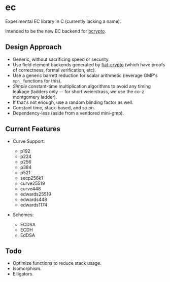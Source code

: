 # ec

Experimental EC library in C (currently lacking a name).

Intended to be the new EC backend for [bcrypto].

## Design Approach

- Generic, without sacrificing speed or security.
- Use field element backends generated by [fiat-crypto] (which have proofs of
  correctness, formal verification, etc).
- Use a generic barrett reduction for scalar arithmetic (leverage GMP's `mpn_`
  functions for this).
- _Simple_ constant-time multiplication algorithms to avoid any timing leakage
  (ladders only -- for short weierstrass, we use the co-z montgomery ladder).
- If that's not enough, use a random blinding factor as well.
- Constant time, stack-based, and so on.
- Dependency-less (aside from a vendored mini-gmp).

## Current Features

- Curve Support:
    - p192
    - p224
    - p256
    - p384
    - p521
    - secp256k1
    - curve25519
    - curve448
    - edwards25519
    - edwards448
    - edwards1174

- Schemes:
    - ECDSA
    - ECDH
    - EdDSA

## Todo

- Optimize functions to reduce stack usage.
- Isomorphism.
- Elligators.

[bcrypto]: https://github.com/bcoin-org/bcrypto
[fiat-crypto]: https://github.com/mit-plv/fiat-crypto
